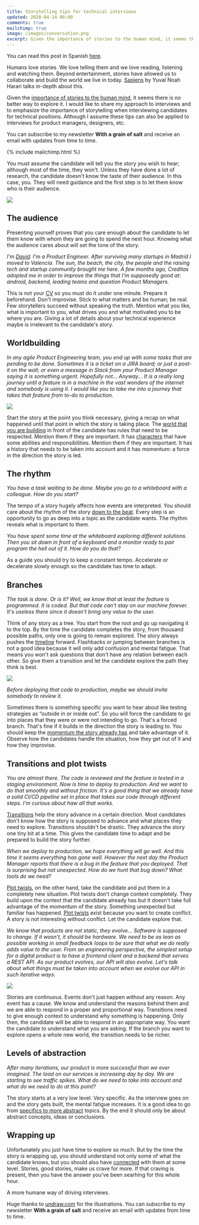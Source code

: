 ```yaml
---
title: Storytelling tips for technical interviews
updated: 2020-04-14 08:00
comments: true
mailchimp: true
image: /images/conversation.png
excerpt: Given the importance of stories to the human mind, it seems there is no better way to explore it. This applies for technical interviews too.
---
```


You can read this post in Spanish [here](/es/storytelling-tips-technical-interviews).

Humans love stories. We love telling them and we love reading, listening and watching them. Beyond entertainment, stories have allowed us to collaborate and build the world we live in today. [Sapiens](https://neilkakkar.com/sapiens.html) by Yuval Noah Harari talks in-depth about this.

Given the [importance of stories to the human mind](https://www.youtube.com/watch?v=LuD2Aa0zFiA), it seems there is no better way to explore it. I would like to share my approach to interviews and to emphasize the importance of storytelling when interviewing candidates for technical positions. Although I assume these tips can also be applied to interviews for product managers, designers, etc.

You can subscribe to my newsletter **With a grain of salt** and receive an email with updates from time to time.

{% include mailchimp.html %}

You must assume the candidate will tell you the story you wish to hear; although most of the time, they won't. Unless they have done a lot of research, the candidate doesn't know the taste of their audience. In this case, you. They will need guidance and the first step is to let them know who is their audience.

![](/images/conversation.png)

## The audience

Presenting yourself proves that you care enough about the candidate to let them know with whom they are going to spend the next hour. Knowing what the audience cares about will set the tone of the story.

_I'm [David](https://twitter.com/stanete). I'm a Product Engineer. After surviving many startups in Madrid I moved to Valencia. The sun, the beach, the city, the people and the raising tech and startup community brought me here. A few months ago, Creditas adopted me in order to improve the things that I'm supposedly good at: android, backend, leading teams and question Product Managers._

This is not your [CV](https://www.linkedin.com/in/stanete) so you must do it under one minute. Prepare it beforehand. Don't improvise. Stick to what matters and be human; be real. Few storytellers succeed without speaking the truth. Mention what you like, what is important to you, what drives you and what motivated you to be where you are. Giving a lot of details about your technical experience maybe is irrelevant to the candidate's story.

## Worldbuilding

_In any agile Product Engineering team, you end up with some tasks that are pending to be done. Sometimes it is a ticket on a JIRA board; or just a post-it on the wall; or even a message in Slack from your Product Manager saying it is something urgent. Hopefully not... Anyway... It is a really long journey until a feature is in a machine in the vast wonders of the internet and somebody is using it. I would like you to take me into a journey that takes that feature from to-do to production._

![](/images/worldbuilding.png)

Start the story at the point you think necessary, giving a recap on what happened until that point in which the story is taking place. The [world that you are building](https://www.youtube.com/watch?v=mA6MQHNM2yE) in front of the candidate has rules that need to be respected. Mention them if they are important. It has [characters](https://www.youtube.com/watch?v=QM1tUwpy-yQ) that have some abilities and responsibilities. Mention them if they are important. It has a history that needs to be taken into account and it has momentum: a force in the direction the story is led.

## The rhythm

_You have a task waiting to be done. Maybe you go to a whiteboard with a colleague. How do you start?_

The tempo of a story hugely affects how events are interpreted. You should care about the rhythm of the story [down to the beat](https://www.youtube.com/watch?v=zxw7LGGNLYY). Every step is an opportunity to go as deep into a topic as the candidate wants. The rhythm reveals what is important to them.

_You have spent some time at the whiteboard exploring different solutions. Then you sit down in front of a keyboard and a monitor ready to pair program the hell out of it. How do you do that?_

As a guide you should try to keep a constant tempo. Accelerate or decelerate slowly enough so the candidate has time to adapt.

## Branches

_The task is done. Or is it? Well, we know that at least the feature is programmed. It is coded. But that code can't stay on our machine forever. It's useless there since it doesn't bring any value to the user._

Think of any story as a tree. You start from the root and go up navigating it to the top. By the time the candidate completes the story, from thousand possible paths, only one is going to remain explored. The story always pushes the [timeline](https://www.youtube.com/watch?v=Tv3DFbFAM8A) forward. Flashbacks or jumping between branches is not a good idea because it will only add confusion and mental fatigue. That means you won't ask questions that don't have any relation between each other. So give them a transition and let the candidate explore the path they think is best.

![](/images/destinations.png)

_Before deploying that code to production, maybe we should invite somebody to review it._

Sometimes there is something specific you want to hear about like testing strategies as “outside in or inside out”. So you will force the candidate to go into places that they were or were not intending to go. That's a forced branch. That's fine if it builds in the direction the story is leading to. You should keep the [momentum the story already has](https://www.youtube.com/watch?v=wBwjM6p0Ubw) and take advantage of it. Observe how the candidates handle the situation, how they get out of it and how they improvise.

## Transitions and plot twists

_You are almost there. The code is reviewed and the feature is tested in a staging environment. Now is time to deploy to production. And we want to do that smoothly and without friction. It's a good thing that we already have a solid CI/CD pipeline set in place that takes our code through different steps. I'm curious about haw all that works._

[Transitions](https://www.youtube.com/watch?v=QChWIFi8fOY) help the story advance in a certain direction. Most candidates don't know how the story is supposed to advance and what places they need to explore. Transitions shouldn't be drastic. They advance the story one tiny bit at a time. This gives the candidate time to adapt and be prepared to build the story further.

_When we deploy to production, we hope everything will go well. And this time it seems everything has gone well. However the next day the Product Manager reports that there is a bug in the feature that you deployed. That is surprising but not unexpected. How do we hunt that bug down? What tools do we need?_

[Plot twists](https://www.youtube.com/watch?v=xmlwZlyhf8I), on the other hand, take the candidate and put them in a completely new situation. Plot twists don’t change context completely. They build upon the context that the candidate already has but it doesn't take full advantage of the momentum of the story. Something unexpected but familiar has happened. [Plot twists](https://www.youtube.com/watch?v=eRhW6RgSm3E) exist because you want to create conflict. A story is not interesting without conflict. Let the candidate explore that.

_We know that products are not static, they evolve... Software is supposed to change. If it wasn't, it should be hardware. We need to be as lean as possible working in small feedback loops to be sure that what we do really adds value to the user. From an engineering perspective, the simplest setup for a digital product is to have a frontend client and a backend that serves a REST API. As our product evolves, our API will also evolve. Let's talk about what things must be taken into account when we evolve our API in such iterative ways._

![](/images/animating.png)

Stories are continuous. Events don't just happen without any reason. Any event has a cause. We know and understand the reasons behind them and we are able to respond in a proper and proportional way. Transitions need to give enough context to understand why something is happening. Only then, the candidate will be able to respond in an appropriate way. You want the candidate to understand what you are asking. If the branch you want to explore opens a whole new world, the transition needs to be richer.

## Levels of abstraction

_After many iterations, our product is more successful than we ever imagined. The load on our services is increasing day by day. We are starting to see traffic spikes. What do we need to take into account and what do we need to do at this point?_

The story starts at a very low level. Very specific. As the interview goes on and the story gets built, the mental fatigue increases. It is a good idea to go from [specifics to more abstract](https://www.youtube.com/watch?v=ulm7bcB2xvY) topics. By the end it should only be about abstract concepts, ideas or conclusions.

## Wrapping up

Unfortunately you just have time to explore so much. But by the time the story is wrapping up, you should understand not only some of what the candidate knows, but you should also have [connected](https://www.youtube.com/watch?v=xTM-AdrIpaE) with them at some level. Stories, good stories, make us crave for more. If that craving is present, then you have the answer you've been searhing for this whole hour.

A more humane way of driving interviews.

Huge thanks to [undraw.com](https://undraw.co) for the illustrations. You can subscribe to my newsletter **With a grain of salt** and receive an email with updates from time to time.
